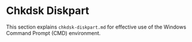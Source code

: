 # Chkdsk Diskpart

This section explains `chkdsk-diskpart.md` for effective use of the Windows Command Prompt (CMD) environment.